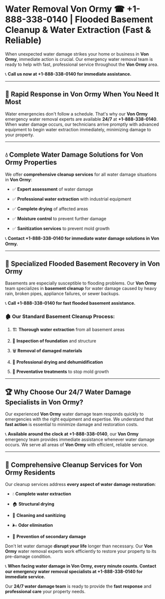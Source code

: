 # Water Removal Von Ormy ☎ +1-888-338-0140 | Flooded Basement Cleanup & Water Extraction (Fast & Reliable)

When unexpected water damage strikes your home or business in **Von Ormy**, immediate action is crucial. Our emergency water removal team is ready to help with fast, professional service throughout the **Von Ormy** area. 

📞 **Call us now at +1-888-338-0140 for immediate assistance.**
---
## 🚀 Rapid Response in Von Ormy When You Need It Most
Water emergencies don't follow a schedule. That's why our **Von Ormy** emergency water removal experts are available **24/7** at **+1-888-338-0140**. When water damage occurs, our technicians arrive promptly with advanced equipment to begin water extraction immediately, minimizing damage to your property.
---
## 💧 Complete Water Damage Solutions for Von Ormy Properties
We offer **comprehensive cleanup services** for all water damage situations in **Von Ormy**:
- ✅ **Expert assessment** of water damage  
- ✅ **Professional water extraction** with industrial equipment  
- ✅ **Complete drying** of affected areas  
- ✅ **Moisture control** to prevent further damage  
- ✅ **Sanitization services** to prevent mold growth  
📞 **Contact +1-888-338-0140 for immediate water damage solutions in Von Ormy.**
---
## 🌊 Specialized Flooded Basement Recovery in Von Ormy
Basements are especially susceptible to flooding problems. Our **Von Ormy** team specializes in **basement cleanup** for water damage caused by heavy rain, broken pipes, appliance failures, or sewer backups. 
📞 **Call +1-888-338-0140 for fast flooded basement assistance.**
### 🏚️ Our Standard Basement Cleanup Process:
1. 🏗️ **Thorough water extraction** from all basement areas  
2. 🔎 **Inspection of foundation** and structure  
3. 🗑️ **Removal of damaged materials**  
4. 💨 **Professional drying and dehumidification**  
5. 🚫 **Preventative treatments** to stop mold growth  
---
## 🏆 Why Choose Our 24/7 Water Damage Specialists in Von Ormy?
Our experienced **Von Ormy** water damage team responds quickly to emergencies with the right equipment and expertise. We understand that **fast action** is essential to minimize damage and restoration costs.
📞 **Available around the clock at +1-888-338-0140**, our **Von Ormy** emergency team provides immediate assistance whenever water damage occurs. We serve all areas of **Von Ormy** with efficient, reliable service.
---
## 🧹 Comprehensive Cleanup Services for Von Ormy Residents
Our cleanup services address **every aspect of water damage restoration**:
- 💧 **Complete water extraction**  
- 🏠 **Structural drying**  
- 🧼 **Cleaning and sanitizing**  
- 🌬️ **Odor elimination**  
- 🚫 **Prevention of secondary damage**  
Don't let water damage **disrupt your life** longer than necessary. Our **Von Ormy** water removal experts work efficiently to restore your property to its pre-damage condition.
📞 **When facing water damage in Von Ormy, every minute counts. Contact our emergency water removal specialists at +1-888-338-0140 for immediate service.**
Our **24/7 water damage team** is ready to provide the **fast response** and **professional care** your property needs.
